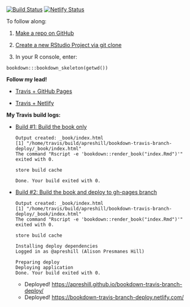 [![Build Status](https://travis-ci.com/apreshill/bookdown-travis-branch-deploy.svg?branch=master)](https://travis-ci.com/apreshill/bookdown-travis-branch-deploy) [![Netlify Status](https://api.netlify.com/api/v1/badges/813c7f3f-1a86-4608-846d-4779bcc25919/deploy-status)](https://app.netlify.com/sites/bookdown-travis-branch-deploy/deploys)

To follow along:

1. [Make a repo on GitHub](https://happygitwithr.com/new-github-first.html#make-a-repo-on-github-2)

1. [Create a new RStudio Project via git clone](https://happygitwithr.com/new-github-first.html#new-rstudio-project-via-git-clone)

1. In your R console, enter:

```
bookdown:::bookdown_skeleton(getwd())
```

**Follow my lead!**

+ [Travis + GitHub Pages](https://musing-aryabhata-b16338.netlify.com/travis-ghpages.html)

+ [Travis + Netlify](https://musing-aryabhata-b16338.netlify.com/travis-netlify.html)

**My Travis build logs:**

+ [Build #1: Build the book only](https://travis-ci.com/apreshill/bookdown-travis-branch-deploy/builds/98667100)

  ```
  Output created: _book/index.html
  [1] "/home/travis/build/apreshill/bookdown-travis-branch-deploy/_book/index.html"
  The command "Rscript -e 'bookdown::render_book("index.Rmd")'" exited with 0.
  
  store build cache
  
  Done. Your build exited with 0.
  ```

+ [Build #2: Build the book and deploy to gh-pages branch](https://travis-ci.com/apreshill/bookdown-travis-branch-deploy/builds/98668547)

  ```
  Output created: _book/index.html
  [1] "/home/travis/build/apreshill/bookdown-travis-branch-deploy/_book/index.html"
  The command "Rscript -e 'bookdown::render_book("index.Rmd")'" exited with 0.
  
  store build cache
  
  Installing deploy dependencies
  Logged in as @apreshill (Alison Presmanes Hill)
  
  Preparing deploy
  Deploying application
  Done. Your build exited with 0.
  ```
  
  + Deployed! https://apreshill.github.io/bookdown-travis-branch-deploy/
  + Deployed! https://bookdown-travis-branch-deploy.netlify.com/
